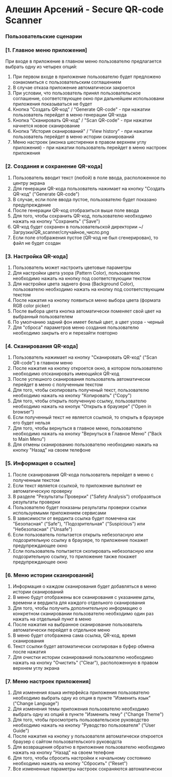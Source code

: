 # Алешин Арсений - Secure QR-code Scanner

### Пользовательские сценарии

### [1. Главное меню приложения]
При входе в приложение в главном меню пользователю предлагается выбрать одну из четырех опций:
1. При первом входе в приложение пользователю будет предложено ознакомиться с пользовательским соглашением
2. В случае отказа приложение автоматически закроется
3. При условии, что пользователь принял пользовательское соглашение, соответствующее окно при дальнейшем использовани приложения показываться не будет
4. Кнопка "Создать QR-код" / "Generate QR-code" - при нажатии пользователь перейдет в меню генерации QR-кода
5. Кнопка "Сканировать QR-код" / "Scan QR-code" - при нажатии начнется новое сканирование
6. Кнопка "История сканирований" / "View history" - при нажатии пользователь перейдет в меню истории сканирований
7. Меню настроек (иконка шестиренки в правом верхнем углу приложения) - при нажатии пользователь перейдет в меню настроек приложения

### [2. Создания и сохранение QR-кода]
1. Пользователь вводит текст (любой) в поле ввода, расположенное по центру экрана
2. Для генерации QR-кода пользователь нажимает на кнопку "Создать QR-код" ("Generate QR-code")
3. В случае, если поле ввода пустое, пользователю будет показано предупреждение
4. После генерации QR-код отобразиться выше поле ввода
5. Для того, чтобы сохранить QR-код, пользователю необходимо нажать на кнопку "Сохранить" ("Save")
6. QR-код будет сохранен в пользовательской директории ~/Загрузки/QR_scanner/случайное_число.png
7. Если поле отображения пустое (QR-код не был сгенерирован), то файл не будет создан

### [3. Настройка QR-кода]
1. Пользователь может настроить цветовые параметры
2. Для настройки цвета узора (Pattern Color), пользователю необходимо нажать на кнопку под соответствующим текстом
3. Для настройки цвета заднего фона (Background Color), пользователю необходимо нажать на кнопку под соответствующим текстом
4. После нажатия на кнопку появиться меню выбора цвета (формата RGB color picker)
5. После выбора цвета кнопка автоматически поменяет свой цвет на выбранный пользователем
6. По умолчанию задний фон имеет белый цвет, а цвет узора - черный
7. Для "сброса" параметров меню создания пользователю необходимо закрыть его и перезайти повторно

### [4. Cканирования QR-кода]
1. Пользователь нажимает на кнопку "Сканировать QR-код" ("Scan QR-code") в главном меню
2. После нажатия на кнопку откроется окно, в котором пользователю необходимо отсканировать имеющийся QR-код
3. После успешного сканирования пользователь автоматически перейдет в меню с полученным текстом
4. Для того, чтобы скопировать полученый текст, пользователю необходимо нажать на кнопку "Копировать" ("Copy")
5. Для того, чтобы открыть полученную ссылку, пользователю необходимо нажать на кнопук "Открыть в браузере" ("Open in browser")
6. Если полученный текст не является ссылкой, то открыть в браузере его будет нельзя
7. Для того, чтобы вернуться в главное меню, пользователю необходимо нажать на кнопку "Вернуться в Главное Меню" ("Back to Main Menu")
8. Для отмены сканированию пользователю необходимо нажать на кнопку "Назад" на своем телефоне

### [5. Информация о ссылке]
1. После сканирования QR-кода пользователь перейдет в меню c полученным текстом
2. Если текст является ссылкой, то приложение выполнит ее автоматическую проверку
3. В разделе "Результаты Проверки" ("Safety Analysis") отобразяться результаты проверки
4. Пользователю будет показаны результаты проверки ссылки используемыми приложением сервисами
5. В зависимости от вердикта ссылка будет помечена как "Безопасная" ("Safe"), "Подозрительная" ("Suspicious") или "Небезопасная" ("Unsafe")
6. Если пользователь попытается открыть небезопасную или подозрительную ссылку в браузере, то приложение покажет предупреждающее окно
7. Если пользователь попытается скопировать небезопасную или подозрительную ссылку, то приложение также покажет предупреждающее окно

### [6. Меню истории сканирований]
1. Информация о каждом сканирования будет добавляться в меню истории сканирований
2. В меню будут отображены все сканирования с указанием даты, времени и вердикта для каждого отдельного сканирования
3. Для того, чтобы получить дополнительную информацию о конкретном сканировании пользователю необходимо один раз нажать на отдельный пункт в меню
4. После нажатия на выбранное сканирование пользователь автоматически перейдет в отдельное меню
5. В меню будет отображена сама ссылка, QR-код, время сканирования
6. Текст ссылки будет автоматически скопирован в буфер обмена после нажатия
7. Для очистки истории сканирований пользователю необходимо нажать на кнопку "Очистить" ("Clear"), расположенную в правом верхнем углу экрана

### [7. Меню настроек приложения]
1. Для изменения языка интерфейса приложения пользователю необходимо выбрать одну из опция в пункте "Изменить язык" ("Change Language")
2. Для изменения темы приложения пользователю необходимо выбрать одну из опций в пункте "Изменить тему" ("Change Theme")
3. Для того, чтобы просмотреть пользовательское руководство необходимо нажать на кнопку "Руводство пользователя" ("User Guide")
4. После нажатия на кнопку у пользователя автоматически откроется браузер с сайтом пользовательского руководста
5. Для возвращения обратно в приложение пользователю необходимо нажать на кнопку "Назад" на своем телефоне
6. Для того, чтобы сбросить настройки к начальному состоянию необходимо нажать на кнопку "Сбросить" ("Reset")
7. Все измененные параметры настроек сохраняются автоматически
